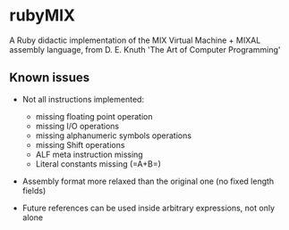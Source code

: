 rubyMIX
=======

A Ruby didactic implementation of the MIX Virtual Machine + MIXAL assembly language, from D. E. Knuth 'The Art of Computer Programming'


Known issues
------------

* Not all instructions implemented:
    * missing floating point operation
    * missing I/O operations
    * missing alphanumeric symbols operations
    * missing Shift operations
    * ALF meta instruction missing
    * Literal constants missing (=A+B=)

* Assembly format more relaxed than the original one (no fixed length fields)
* Future references can be used inside arbitrary expressions, not only alone